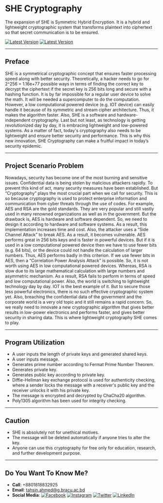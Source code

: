 **SHE Cryptography**
========================
The expansion of SHE is Symmetric Hybrid Encryption. It is a hybrid and lightweight cryptographic system that transforms plaintext into ciphertext so that secret communication is to be ensured.

<a href="https://pypi.org/project/sheCry/" rel="nofollow"><img alt="Latest Version" src="https://img.shields.io/pypi/v/sheCry.svg"></a>
<a href="https://opensource.org/licenses/" rel="nofollow"><img alt="Latest Version" src="https://img.shields.io/badge/License-GPL%20v3-yellow.svg"></a>

--------------------
**Preface**
--------------------
SHE is a symmetrical cryptographic concept that ensures faster processing speed along with better security. Theoretically, a hacker needs to go for 2^256 = 1.16e+77 possible ways in terms of finding the correct key to decrypt the ciphertext if the secret key is 256 bits long and secure with a hashing function. It is by far impossible for a regular user device to solve the math. It will be needed a supercomputer to do the computation. However, a low computational powered device (e.g. IOT device) can easily handle it because of its symmetric and stream cipher architecture. Thus, it makes the algorithm faster. Also, SHE is a software and hardware-independent cryptography. Last but not least, as technology is getting revolutionized day by day, it is embracing lightweight and low-powered systems. As a matter of fact, today's cryptography also needs to be lightweight and ensure better security and performance. This is why this new innovation, SHE Cryptography can make a fruitful impact in today’s security epidemic.

--------------------------------
**Project Scenario Problem**
--------------------------------
Nowadays, security has become one of the most burning and sensitive issues. Confidential data is being stolen by malicious attackers rapidly. To prevent this kind of act, many security measures have been established. But “Cryptography” plays the most crucial part when we call for security. This is so because cryptography is used to protect enterprise information and communication from cyber threats through the use of codes. For example, AES and RSA are the gold standards. They are very popular and still vastly used in many renowned organizations as well as in the government. But the drawback is, AES is hardware and software dependent. So, we need to design it according to hardware and software systems. As a result, this implementation increases time and cost. Also, the attacker uses a “Side Channel Attack” to break AES. As a result, it becomes vulnerable. AES performs great in 256 bits keys and is faster in powerful devices. But if it is used in a low computational powered device then we have to use fewer bits (e.g. 64 bits), or the device could not handle the calculation of larger numbers. Thus, AES performs badly in this criterion. If we use fewer bits in AES, then a “Correlation Power Analysis Attack” is possible. So, it is not worth using AES in low computational powered devices. Whereas, RSA is slow due to its large mathematical calculation with large numbers and asymmetric mechanism. As a result, RSA fails to perform in terms of speed and low computational power. Also, the world is switching to lightweight technology day by day. IOT is the best example of it. But to secure those less powerful electronics, there is no such effective cryptographic system yet. Also, breaching the confidential data of the government and the corporate world is a very old topic and it still remains a rapid concern. So, we really need to innovate a new cryptographic algorithm that gives better results in low-power electronics and performs faster, and gives better security in sharing data. This is where lightweight cryptography SHE comes to play.

----------------------------
**Program Utilization**
----------------------------
* A user inputs the length of private keys and generated shared keys.
* A user inputs message.
* Generates prime number according to Fermat Prime Number Theorem.
* Generates private key.
* Generates public key according to private key.
* Diffie-Hellman key exchange protocol is used for authenticity checking, where a sender locks the message with a receiver's public key and the receiver unlocks it with his private key.
* The message is encrypted and decrypted by ChaCha20 algorithm.
* Poly1305 algorithm has been used for integrity checking.

--------------------------------
**Caution**
--------------------------------
* SHE is absolutely not for unethical motives.
* The message will be deleted automatically if anyone tries to alter the key.
* Anyone can use this cryptography for free only for education, research, and further development purpose.

--------------------------------
**Do You Want To Know Me?**
--------------------------------
* **Call**: +8801818832925
* **Email**: tahsin.ahmed@g.bracu.ac.bd
* **Social Media**: <a href="https://www.facebook.com/ahmedinsider" rel="nofollow"><img alt="Facebook" src="https://img.shields.io/badge/facebook-0A66C2?style=for-the-badge&logo=facebook&logoColor=white"></a> <a href="https://www.instagram.com/ahmedinsider/" rel="nofollow"><img alt="Instagram" src="https://img.shields.io/badge/instagram-ba0ac2?style=for-the-badge&logo=instagram&logoColor=white"></a> <a href="https://twitter.com/ahmedinsiders" rel="nofollow"><img alt="Twitter" src="https://img.shields.io/badge/twitter-1DA1F2?style=for-the-badge&logo=twitter&logoColor=white"></a> <a href="https://www.linkedin.com/in/ahmedinsider/" rel="nofollow"><img alt="LinkedIn" src="https://img.shields.io/badge/linkedin-0A66C2?style=for-the-badge&logo=linkedin&logoColor=white"></a>
